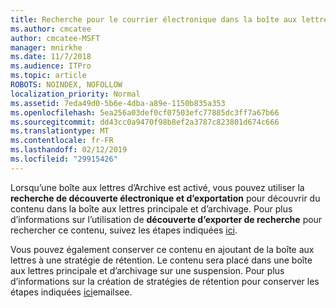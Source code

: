 ```yaml
---
title: Recherche pour le courrier électronique dans la boîte aux lettres d’Archive
ms.author: cmcatee
author: cmcatee-MSFT
manager: mnirkhe
ms.date: 11/7/2018
ms.audience: ITPro
ms.topic: article
ROBOTS: NOINDEX, NOFOLLOW
localization_priority: Normal
ms.assetid: 7eda49d0-5b6e-4dba-a89e-1150b835a353
ms.openlocfilehash: 5ea256a03def0cf07503efc77885dc3ff7a67b66
ms.sourcegitcommit: dd43cc0a9470f98b8ef2a3787c823801d674c666
ms.translationtype: MT
ms.contentlocale: fr-FR
ms.lasthandoff: 02/12/2019
ms.locfileid: "29915426"
---
```

Lorsqu’une boîte aux lettres d’Archive est activé, vous pouvez utiliser la **recherche de découverte électronique et d’exportation** pour découvrir du contenu dans la boîte aux lettres principale et d’archivage. Pour plus d’informations sur l’utilisation de **découverte d’exporter de recherche** pour rechercher ce contenu, suivez les étapes indiquées [ici](https://docs.microsoft.com/office365/securitycompliance/export-search-results).
  
Vous pouvez également conserver ce contenu en ajoutant de la boîte aux lettres à une stratégie de rétention. Le contenu sera placé dans une boîte aux lettres principale et d’archivage sur une suspension. Pour plus d’informations sur la création de stratégies de rétention pour conserver les étapes indiquées [ici](https://docs.microsoft.com/Office365/securitycompliance/retention-policies)emailsee.
  


